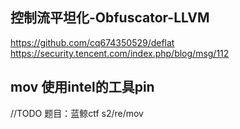 ## 控制流平坦化-Obfuscator-LLVM
https://github.com/cq674350529/deflat
https://security.tencent.com/index.php/blog/msg/112
##  mov 使用intel的工具pin
//TODO
题目：蓝鲸ctf s2/re/mov

